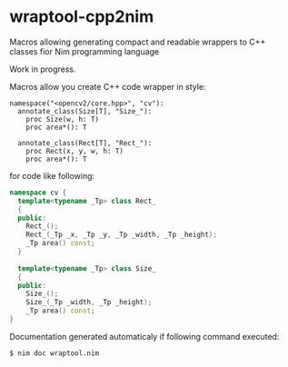 # wraptool-cpp2nim
Macros allowing generating compact and readable wrappers to C++ classes fior Nim programming language

Work in progress.

Macros allow you create C++ code wrapper in style:
```Nimrod
namespace("<opencv2/core.hpp>", "cv"):
  annotate_class(Size[T], "Size_"):
    proc Size(w, h: T)
    proc area*(): T
    
  annotate_class(Rect[T], "Rect_"):
    proc Rect(x, y, w, h: T)
    proc area*(): T
```
for code like following:
```C++
namespace cv {
  template<typename _Tp> class Rect_
  {
  public:
    Rect_();
    Rect_(_Tp _x, _Tp _y, _Tp _width, _Tp _height);
    _Tp area() const;
  }
  
  template<typename _Tp> class Size_
  {
  public:
    Size_();
    Size_(_Tp _width, _Tp _height);
    _Tp area() const;
}
```

Documentation generated automaticaly if following command executed:
```Bash
$ nim doc wraptool.nim
```
